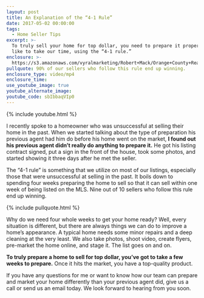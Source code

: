 ```yaml
---
layout: post
title: An Explanation of the “4-1 Rule”
date: 2017-05-02 00:00:00
tags:
  - Home Seller Tips
excerpt: >-
  To truly sell your home for top dollar, you need to prepare it properly. We
  like to take our time, using the “4-1 rule.”
enclosure: >-
  https://s3.amazonaws.com/vyralmarketing/Robert+Mack/Orange+County+Real+Estate+Agent+Success+hinges+on+preparation.mp4
pullquote: 90% of our sellers who follow this rule end up winning.
enclosure_type: video/mp4
enclosure_time:
use_youtube_image: true
youtube_alternate_image:
youtube_code: sbIbbaqVIp0
---
```


{% include youtube.html %}

I recently spoke to a homeowner who was unsuccessful at selling their home in the past. When we started talking about the type of preparation his previous agent had him do before his home went on the market, **I found out his previous agent didn’t really do anything to prepare it.** He got his listing contract signed, put a sign in the front of the house, took some photos, and started showing it three days after he met the seller.

The “4-1 rule” is something that we utilize on most of our listings, especially those that were unsuccessful at selling in the past. It boils down to spending four weeks preparing the home to sell so that it can sell within one week of being listed on the MLS. Nine out of 10 sellers who follow this rule end up winning.

{% include pullquote.html %}

Why do we need four whole weeks to get your home ready? Well, every situation is different, but there are always things we can do to improve a home’s appearance. A typical home needs some minor repairs and a deep cleaning at the very least. We also take photos, shoot video, create flyers, pre-market the home online, and stage it. The list goes on and on.&nbsp;

**To truly prepare a home to sell for top dollar, you’ve got to take a few weeks to prepare.** Once it hits the market, you have a top-quality product.

If you have any questions for me or want to know how our team can prepare and market your home differently than your previous agent did, give us a call or send us an email today. We look forward to hearing from you soon.